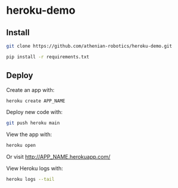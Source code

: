 # heroku-demo

## Install

```bash
git clone https://github.com/athenian-robotics/heroku-demo.git
```

```bash
pip install -r requirements.txt
```

## Deploy

Create an app with:

```bash
heroku create APP_NAME
```

Deploy new code with:

```bash
git push heroku main
```

View the app with:

```bash
heroku open
```

Or visit http://APP_NAME.herokuapp.com/

View Heroku logs with:

```bash
heroku logs --tail
```